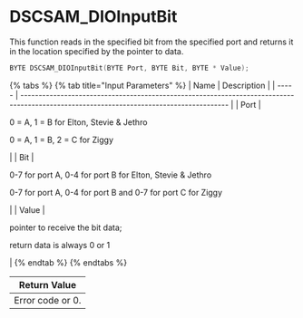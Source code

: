 # DSCSAM\_DIOInputBit

This function reads in the specified bit from the specified port and returns it in the location specified by the pointer to data.

```c
BYTE DSCSAM_DIOInputBit(BYTE Port, BYTE Bit, BYTE * Value);
```

{% tabs %}
{% tab title="Input Parameters" %}
| Name  | Description                                                                                                                             |
| ----- | --------------------------------------------------------------------------------------------------------------------------------------- |
| Port  | <p>0 = A, 1 = B for Elton, Stevie &#x26; Jethro</p><p>0 = A, 1 = B, 2 = C for Ziggy</p>                                                 |
| Bit   | <p>0-7 for port A, 0-4 for port B for Elton, Stevie &#x26; Jethro</p><p>0-7 for port A, 0-4 for port B and 0-7 for port C for Ziggy</p> |
| Value | <p>pointer to receive the bit data;</p><p>return data is always 0 or 1</p>                                                              |
{% endtab %}
{% endtabs %}

| Return Value     |
| ---------------- |
| Error code or 0. |

[\
](https://app.gitbook.com/@diamondsystems/s/samd51-api-user-manual/9.-samd51-apis/dscsam_dioconfigall)

